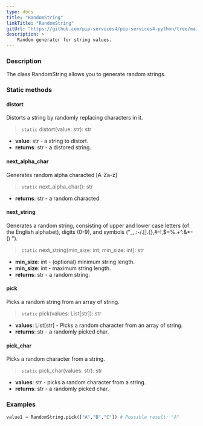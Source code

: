 ```yaml
---
type: docs
title: "RandomString"
linkTitle: "RandomString"
gitUrl: "https://github.com/pip-services4/pip-services4-python/tree/main/pip-services4-data-python"
description: >
    Random generator for string values.
---
```


### Description

The class RandomString allows you to generate random strings.

### Static methods

#### distort
Distorts a string by randomly replacing characters in it.

> `static` distort(value: str): str

- **value**: str - a string to distort.
- **returns**: str - a distored string.

#### next_alpha_char
Generates random alpha characted [A-Za-z]

> `static` next_alpha_char(): str

- **returns**: str - a random characted.

#### next_string
Generates a random string, consisting of upper and lower case letters (of the English alphabet), 
digits (0-9), and symbols ("_,.:-/.[].{},#-!,$=%.+^.&*-() ").

> `static` next_string(min_size: int, min_size: int): str

- **min_size**: int - (optional) minimum string length.
- **min_size**: int - maximum string length.
- **returns**: str - a random string.

#### pick
Picks a random string from an array of string.

> `static` pick(values: List[str]): str

- **values**: List[str] - Picks a random character from an array of string.
- **returns**: str - a randomly picked char.

#### pick_char
Picks a random character from a string.

> `static` pick_char(values: str): str

- **values**: str - picks a random character from a string.
- **returns**: str - a randomly picked char.

### Examples

```python
value1 = RandomString.pick(["A","B","C"]) # Possible result: "A"
```
